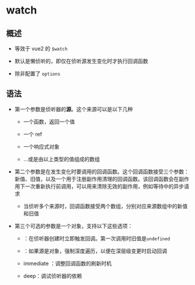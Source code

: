 # watch

## 概述

+ 等效于 vue2 的 `$watch`

+ 默认是懒侦听的，即仅在侦听源发生变化时才执行回调函数

+ 除非配置了 `options`

## 语法

+ 第一个参数是侦听器的**源**。这个来源可以是以下几种

  + 一个函数，返回一个值

  + 一个 ref

  + 一个响应式对象

  + ...或是由以上类型的值组成的数组

+ 第二个参数是在发生变化时要调用的回调函数。这个回调函数接受三个参数：新值、旧值，以及一个用于注册副作用清理的回调函数。该回调函数会在副作用下一次重新执行前调用，可以用来清除无效的副作用，例如等待中的异步请求

  + 当侦听多个来源时，回调函数接受两个数组，分别对应来源数组中的新值和旧值

+ 第三个可选的参数是一个对象，支持以下这些选项：

  + ：在侦听器创建时立即触发回调。第一次调用时旧值是`undefined`

  + ：如果源是对象，强制深度遍历，以便在深层级变更时启动回调

  + immediate ：调整回调函数的刷新时机

  + deep：调试侦听器的依赖
